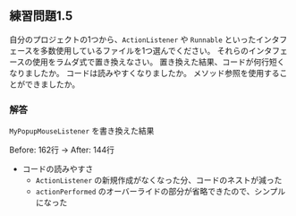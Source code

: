 ## 練習問題1.5

自分のプロジェクトの1つから、`ActionListener` や `Runnable` といったインタフェースを多数使用しているファイルを1つ選んでください。
それらのインタフェースの使用をラムダ式で置き換えなさい。
置き換えた結果、コードが何行短くなりましたか。
コードは読みやすくなりましたか。
メソッド参照を使用することができましたか。

### 解答

`MyPopupMouseListener` を書き換えた結果

Before: 162行 → After: 144行

* コードの読みやすさ
  * `ActionListener` の新規作成がなくなった分、コードのネストが減った
  * `actionPerformed` のオーバーライドの部分が省略できたので、シンプルになった